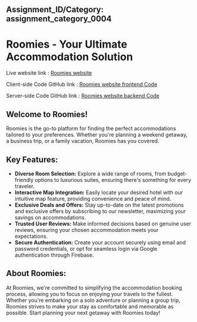 
## Assignment_ID/Category: assignment_category_0004

# Roomies - Your Ultimate Accommodation Solution

Live website link : [Roomies website](https://hotel-booking-platform-2229c.web.app/)

Client-side Code GitHub link : [Roomies website frontend Code](https://github.com/Porgramming-Hero-web-course/b9a11-client-side-alaminshojib)

Server-side Code GitHub link : [Roomies website backend Code](https://github.com/Porgramming-Hero-web-course/b9a11-server-side-alaminshojib)


## Welcome to Roomies!

Roomies is the go-to platform for finding the perfect accommodations tailored to your preferences. Whether you're planning a weekend getaway, a business trip, or a family vacation, Roomies has you covered.

## Key Features:

- **Diverse Room Selection:** Explore a wide range of rooms, from budget-friendly options to luxurious suites, ensuring there's something for every traveler.
- **Interactive Map Integration:** Easily locate your desired hotel with our intuitive map feature, providing convenience and peace of mind.
- **Exclusive Deals and Offers:** Stay up-to-date on the latest promotions and exclusive offers by subscribing to our newsletter, maximizing your savings on accommodations.
- **Trusted User Reviews:** Make informed decisions based on genuine user reviews, ensuring your chosen accommodation meets your expectations.
- **Secure Authentication:** Create your account securely using email and password credentials, or opt for seamless login via Google authentication through Firebase.

## About Roomies:

At Roomies, we're committed to simplifying the accommodation booking process, allowing you to focus on enjoying your travels to the fullest. Whether you're embarking on a solo adventure or planning a group trip, Roomies strives to make your stay as comfortable and memorable as possible. Start planning your next getaway with Roomies today!
